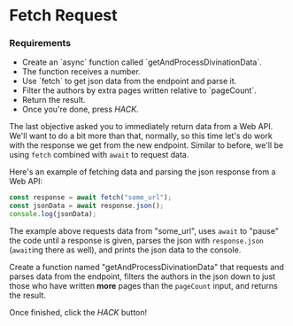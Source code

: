 # Fetch Request

<div class="aside">
<h3>Requirements</h3>
<ul>
  <li>Create an `async` function called `getAndProcessDivinationData`.</li>
  <li>The function receives a number.</li>
  <li>Use `fetch` to get json data from the endpoint and parse it.</li>
  <li>Filter the authors by extra pages written relative to `pageCount`.</li>
  <li>Return the result.</li>
  <li>Once you're done, press <em>HACK</em>.</li>
</ul>
</div>

The last objective asked you to immediately return data from a Web API. We'll want to do a bit more than that, normally, so this time let's do work with the response we get from the new endpoint. Similar to before, we'll be using `fetch` combined with `await` to request data.

Here's an example of fetching data and parsing the json response from a Web API:

```js
const response = await fetch("some_url");
const jsonData = await response.json();
console.log(jsonData);
```

The example above requests data from "some_url", uses `await` to "pause" the code until a response is given, parses the json with `response.json` (`await`ing there as well), and prints the json data to the console.

Create a function named "getAndProcessDivinationData" that requests and parses data from the endpoint, filters the authors in the json down to just those who have written **more** pages than the `pageCount` input, and returns the result.

Once finished, click the _HACK_ button!
